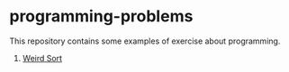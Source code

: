 # programming-problems
This repository contains some examples of exercise about programming. 


1. [Weird Sort](/docs/weird-sort.md)